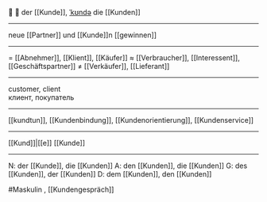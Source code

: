👤 🔵 der [[Kunde]], [ˈkʊndə](https://youglish.com/pronounce/Kunde/german)
die [[Kunden]]

---
neue [[Partner]] und [[Kunde]]n [[gewinnen]]

---
= [[Abnehmer]], [[Klient]], [[Käufer]]
≈ [[Verbraucher]], [[Interessent]], [[Geschäftspartner]]
≠ [[Verkäufer]], [[Lieferant]]

---
customer, client  
клиент, покупатель

---
[[kundtun]], [[Kundenbindung]], [[Kundenorientierung]], [[Kundenservice]]

---
[[Kund]]|[[e]]
[[Kunde]]


---
N: der [[Kunde]], die [[Kunden]]
A: den [[Kunden]], die [[Kunden]]
G: des [[Kunden]], der [[Kunden]]
D: dem [[Kunden]], den [[Kunden]]


#Maskulin , [[Kundengespräch]]